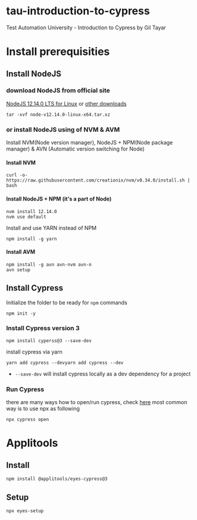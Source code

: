 # tau-introduction-to-cypress
Test Automation University - Introduction to Cypress by Gil Tayar
# Install prerequisities
## Install NodeJS
### download NodeJS from official site
[NodeJS 12.14.0 LTS for Linux](https://nodejs.org/dist/v12.14.0/node-v12.14.0-linux-x64.tar.xz) 
or [other downloads](https://nodejs.org/en/download/)
```
tar -xvf node-v12.14.0-linux-x64.tar.xz
```
###  or install NodeJS using of NVM & AVM
Install NVM(Node version manager), NodeJS + NPM(Node package manager) & AVN (Automatic version switching for Node)
#### Install NVM
```
curl -o- https://raw.githubusercontent.com/creationix/nvm/v0.34.0/install.sh | bash
```
#### Install NodeJS + NPM (it's a part of Node)
```
nvm install 12.14.0
nvm use default
```
Install and use YARN instead of NPM
```
npm install -g yarn
```
#### Install AVM
```
npm install -g avn avn-nvm avn-n
avn setup
```
## Install Cypress
Initialize the folder to be ready for `npm` commands
```
npm init -y
```
### Install Cypress version 3
```
npm install cyperss@3 --save-dev
```
install cypress via yarn
```
yarn add cypress --devyarn add cypress --dev
```
- `--save-dev` will install cypress locally as a dev dependency for a project
### Run Cypress
there are many ways how to open/run cypress, check [here](https://docs.cypress.io/guides/getting-started/installing-cypress.html#Opening-Cypress)
most common way is to use npx as following
```
npx cypress open
```
# Applitools
## Install
```
npm install @applitools/eyes-cypress@3
```
## Setup
```
npx eyes-setup
```
